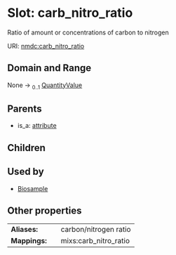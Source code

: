 
# Slot: carb_nitro_ratio


Ratio of amount or concentrations of carbon to nitrogen

URI: [nmdc:carb_nitro_ratio](https://microbiomedata/meta/carb_nitro_ratio)


## Domain and Range

None &#8594;  <sub>0..1</sub> [QuantityValue](QuantityValue.md)

## Parents

 *  is_a: [attribute](attribute.md)

## Children


## Used by

 * [Biosample](Biosample.md)

## Other properties

|  |  |  |
| --- | --- | --- |
| **Aliases:** | | carbon/nitrogen ratio |
| **Mappings:** | | mixs:carb_nitro_ratio |


